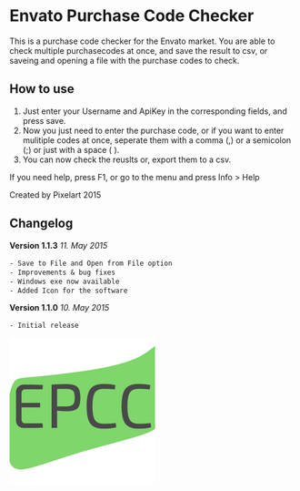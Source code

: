 # Envato Purchase Code Checker

This is a purchase code checker for the Envato market. You are able to check multiple purchasecodes at once, and save the result to csv, or saveing and opening a file with the purchase codes to check.

## How to use
1. Just enter your Username and ApiKey in the corresponding fields, and press save.
2. Now you just need to enter the purchase code, or if you want to enter mulitiple codes at once, seperate them with a comma (,) or a semicolon (;) or just with a space ( ).
3. You can now check the reuslts or, export them to a csv.

If you need help, press F1, or go to the menu and press Info > Help

Created by Pixelart 2015

## Changelog

**Version 1.1.3**  *11. May 2015*
```
- Save to File and Open from File option
- Improvements & bug fixes
- Windows exe now available
- Added Icon for the software
```

**Version 1.1.0**  *10. May 2015*
```
- Initial release
```

![alt text][logo]

[logo]: https://github.com/PixelartDev/Envato-Purchase-Code-Checker/raw/master/assets/epcc.png "Logo"
